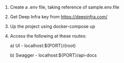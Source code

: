 1. Create a .env file, taking reference of sample.env.file
2. Get Deep Infra key from https://deepinfra.com/
3. Up the project using docker-compose up
4. Access the following at these routes:

     a) UI - localhost:${PORT}/(root)
   
     b) Swagger - localhost:${PORT}/api-docs
